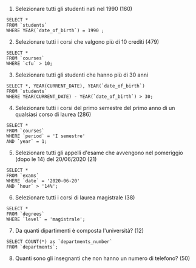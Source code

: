 1. Selezionare tutti gli studenti nati nel 1990 (160)

``` MYSQL
SELECT *
FROM `students`
WHERE YEAR(`date_of_birth`) = 1990 ;

```
2. Selezionare tutti i corsi che valgono più di 10 crediti (479)

``` MYSQL
SELECT *
FROM `courses`
WHERE `cfu` > 10;

```


3. Selezionare tutti gli studenti che hanno più di 30 anni

``` MYSQL
SELECT *, YEAR(CURRENT_DATE), YEAR(`date_of_birth`)
FROM `students`
WHERE YEAR(CURRENT_DATE) - YEAR(`date_of_birth`) > 30;

```


4. Selezionare tutti i corsi del primo semestre del primo anno di un qualsiasi corso di
laurea (286)

``` MYSQL
SELECT * 
FROM `courses`
WHERE `period` = 'I semestre'
AND `year` = 1;

```

5. Selezionare tutti gli appelli d'esame che avvengono nel pomeriggio (dopo le 14) del
20/06/2020 (21)

``` MYSQL
SELECT * 
FROM `exams`
WHERE `date` = '2020-06-20'
AND `hour` > '14%';

```

6. Selezionare tutti i corsi di laurea magistrale (38)

``` MYSQL
SELECT * 
FROM `degrees`
WHERE `level` = 'magistrale';

```

7. Da quanti dipartimenti è composta l'università? (12)

``` MYSQL
SELECT COUNT(*) as `departments_number` 
FROM `departments`;

```

8. Quanti sono gli insegnanti che non hanno un numero di telefono? (50)

``` MYSQL


```